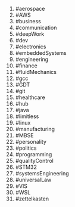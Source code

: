 1. #aerospace
1. #AWS
1. #business
1. #communication
1. #deepWork
1. #dev
1. #electronics
1. #embeddedSystems
1. #engineering
1. #finance
1. #fluidMechanics
1. #gcc
1. #GDT
1. #git
1. #healthcare
1. #hub
1. #java
1. #limitless
1. #linux
1. #manufacturing
1. #MBSE
1. #personality
1. #politics
1. #programming
1. #qualityControl
1. #STM32
1. #systemsEngineering
1. #universalLaw
1. #VIS
1. #WSL
1. #zettelkasten
